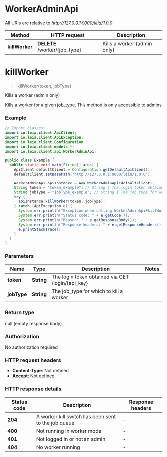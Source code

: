 # WorkerAdminApi

All URIs are relative to *http://127.0.0.1:9000/leia/1.0.0*

Method | HTTP request | Description
------------- | ------------- | -------------
[**killWorker**](WorkerAdminApi.md#killWorker) | **DELETE** /worker/{job_type} | Kills a worker (admin only)


<a name="killWorker"></a>
# **killWorker**
> killWorker(token, jobType)

Kills a worker (admin only)

Kills a worker for a given job_type. This method is only accessible to admins 

### Example
```java
// Import classes:
import io.leia.client.ApiClient;
import io.leia.client.ApiException;
import io.leia.client.Configuration;
import io.leia.client.models.*;
import io.leia.client.api.WorkerAdminApi;

public class Example {
  public static void main(String[] args) {
    ApiClient defaultClient = Configuration.getDefaultApiClient();
    defaultClient.setBasePath("http://127.0.0.1:9000/leia/1.0.0");

    WorkerAdminApi apiInstance = new WorkerAdminApi(defaultClient);
    String token = "token_example"; // String | The login token obtained via GET /login/{api_key}
    String jobType = "jobType_example"; // String | The job_type for which to kill a worker
    try {
      apiInstance.killWorker(token, jobType);
    } catch (ApiException e) {
      System.err.println("Exception when calling WorkerAdminApi#killWorker");
      System.err.println("Status code: " + e.getCode());
      System.err.println("Reason: " + e.getResponseBody());
      System.err.println("Response headers: " + e.getResponseHeaders());
      e.printStackTrace();
    }
  }
}
```

### Parameters

Name | Type | Description  | Notes
------------- | ------------- | ------------- | -------------
 **token** | **String**| The login token obtained via GET /login/{api_key} |
 **jobType** | **String**| The job_type for which to kill a worker |

### Return type

null (empty response body)

### Authorization

No authorization required

### HTTP request headers

 - **Content-Type**: Not defined
 - **Accept**: Not defined

### HTTP response details
| Status code | Description | Response headers |
|-------------|-------------|------------------|
**204** | A worker kill switch has been sent to the job queue |  -  |
**400** | Not running in worker mode |  -  |
**401** | Not logged in or not an admin |  -  |
**404** | No worker running |  -  |

